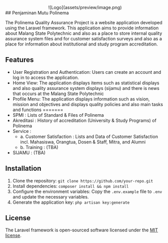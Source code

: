 

<div align="center">
  ![Logo](assets/preview/image.png)
</div>
## Penjaminan Mutu Polinema


The Polinema Quality Assurance Project is a website application developed using the Laravel framework. This application aims to provide information about Malang State Polytechnic and also as a place to store internal quality assurance system files and for customer satisfaction surveys and also as a place for information about institutional and study program accreditation.

## Features

- User Registration and Authentication: Users can create an account and log in to access the application.
- Home View: The application displays items such as statistical displays and also quality assurance system displays (sijamu) and there is news that occurs at the Malang State Polytechnic
- Profile Menu: The application displays information such as vision, mission and objectives and displays quality policies and also main tasks and functions
=======
- SPMI : Lists of Standard & Files of Polinema
- Akreditasi : History of accreditation (University & Study Programs) of Polinema
- Service : 
   - a. Customer Satisfaction : Lists and Data of Customer Satisfaction incl. Mahasiswa, Orangtua, Dosen & Staff, Mitra, and Alumni
    - b. Training : (TBA)   
- SIJAMU : (TBA)


## Installation
1. Clone the repository: `git clone https://github.com/your-repo.git`
2. Install dependencies: `composer install && npm install`
3. Configure the environment variables: Copy the `.env.example` file to `.env` and update the necessary variables.
4. Generate the application key: `php artisan key:generate`

## License

The Laravel framework is open-sourced software licensed under the [MIT license](https://opensource.org/licenses/MIT).

